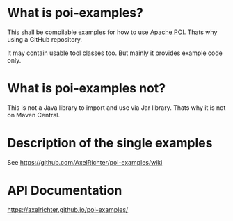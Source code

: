 # What is poi-examples?
This shall be compilable examples for how to use [Apache POI](https://poi.apache.org/). Thats why using a GitHub repository.

It may contain usable tool classes too. But mainly it provides example code only.

# What is poi-examples not?
This is not a Java library to import and use via Jar library. Thats why it is not on Maven Central.

# Description of the single examples
See https://github.com/AxelRichter/poi-examples/wiki

# API Documentation
https://axelrichter.github.io/poi-examples/

